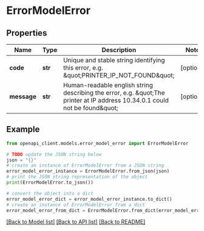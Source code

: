 # ErrorModelError


## Properties

Name | Type | Description | Notes
------------ | ------------- | ------------- | -------------
**code** | **str** | Unique and stable string identifying this error, e.g. \&quot;PRINTER_IP_NOT_FOUND\&quot; | [optional] 
**message** | **str** | Human-readable english string describing the error, e.g. \&quot;The printer at IP address 10.34.0.1 could not be found\&quot; | [optional] 

## Example

```python
from openapi_client.models.error_model_error import ErrorModelError

# TODO update the JSON string below
json = "{}"
# create an instance of ErrorModelError from a JSON string
error_model_error_instance = ErrorModelError.from_json(json)
# print the JSON string representation of the object
print(ErrorModelError.to_json())

# convert the object into a dict
error_model_error_dict = error_model_error_instance.to_dict()
# create an instance of ErrorModelError from a dict
error_model_error_from_dict = ErrorModelError.from_dict(error_model_error_dict)
```
[[Back to Model list]](../README.md#documentation-for-models) [[Back to API list]](../README.md#documentation-for-api-endpoints) [[Back to README]](../README.md)


